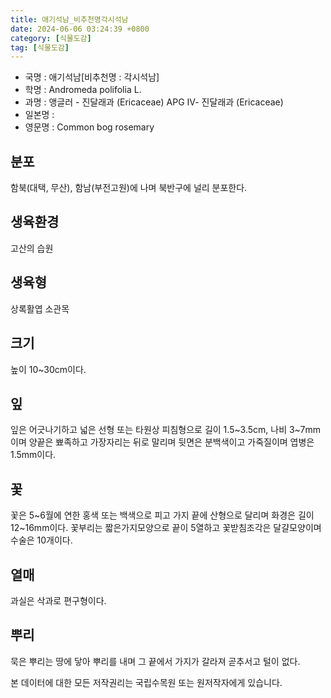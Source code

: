 ```yaml
---
title: 애기석남_비추천명각시석남
date: 2024-06-06 03:24:39 +0800
category: [식물도감]
tag: [식물도감]
---
```




- 국명 : 애기석남[비추천명 : 각시석남]
- 학명 : Andromeda polifolia L.
- 과명 : 앵글러 - 진달래과 (Ericaceae) APG Ⅳ- 진달래과 (Ericaceae)
- 일본명 : 
- 영문명 : Common bog rosemary


## 분포
함북(대택, 무산), 함남(부전고원)에 나며 북반구에 널리 분포한다.
## 생육환경
고산의 습원
## 생육형
상록활엽 소관목
## 크기
높이 10~30cm이다.
## 잎
잎은 어긋나기하고 넓은 선형 또는 타원상 피침형으로 길이 1.5~3.5cm, 나비 3~7mm이며 양끝은 뾰족하고 가장자리는 뒤로 말리며 뒷면은 분백색이고 가죽질이며 엽병은 1.5mm이다.
## 꽃
꽃은 5~6월에 연한 홍색 또는 백색으로 피고 가지 끝에 산형으로 달리며 화경은 길이 12~16mm이다. 꽃부리는 짧은가지모양으로 끝이 5열하고 꽃받침조각은 달걀모양이며 수술은 10개이다.
## 열매
과실은 삭과로 편구형이다.
## 뿌리
묵은 뿌리는 땅에 닿아 뿌리를 내며 그 끝에서 가지가 갈라져 곧추서고 털이 없다.






본 데이터에 대한 모든 저작권리는 국립수목원 또는 원저작자에게 있습니다.
